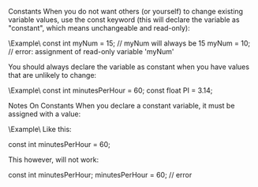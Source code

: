 Constants
When you do not want others (or yourself) to change existing variable values, use the const keyword (this will declare the variable as "constant", which means unchangeable and read-only):

\\Example\\
const int myNum = 15;  // myNum will always be 15
myNum = 10;  // error: assignment of read-only variable 'myNum'

You should always declare the variable as constant when you have values that are unlikely to change:

\\Example\\
const int minutesPerHour = 60;
const float PI = 3.14;

Notes On Constants
When you declare a constant variable, it must be assigned with a value:

\\Example\\
Like this:

const int minutesPerHour = 60;

This however, will not work:

const int minutesPerHour;
minutesPerHour = 60; // error